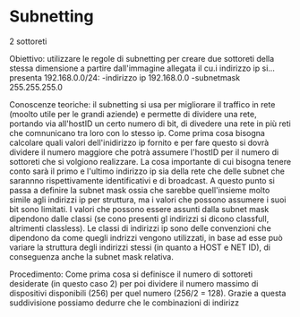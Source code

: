# Subnetting
2 sottoreti

Obiettivo: utilizzare le regole di subnetting per creare due sottoreti della stessa dimensione a partire dall'immagine allegata il cu.i indirizzo ip si...
presenta 192.168.0.0/24:
-indirizzo ip 192.168.0.0
-subnetmask 255.255.255.0

Conoscenze teoriche:
il subnetting si usa per migliorare il traffico in rete (moolto utile per le grandi aziende) e permette di dividere una rete, portando via all'hostID un certo numero di bit, di divedere una rete in più reti che comnunicano tra loro con lo stesso ip. Come prima cosa bisogna calcolare quali valori dell'inidirizzo ip fornito e per fare questo si dovrà dividere il numero maggiore che potrà assumere l'hostID per il numero di sottoreti che si volgiono realizzare. La cosa importante di cui bisogna tenere conto sarà il primo e l'ultimo indirizzo ip sia della rete che delle subnet che sarannno rispettivamente identificativi e di broadcast. A questo punto si passa a definire la subnet mask ossia che sarebbe quell'insieme molto simile agli indirizzi ip per struttura, ma i valori che possono assumere i suoi bit sono limitati. 
I valori che possono essere assunti dalla subnet mask dipendono dalle classi (se cono presenti gl indirizzi si dicono classfull, altrimenti classless).
Le classi di indirizzi ip sono delle convenzioni che dipendono da come quegli indrizzi vengono utilizzati, in base ad esse può variare la struttura degli indirizzi stessi (in quanto a HOST e NET ID), di conseguenza anche la subnet mask relativa.

Procedimento:
Come prima cosa si definisce il numero di sottoreti desiderate (in questo caso 2) per poi dividere il numero massimo di dispositivi disponibili (256) per quel numero (256/2 = 128). Grazie a questa suddivisione possiamo dedurre che le combinazioni di indirizz

